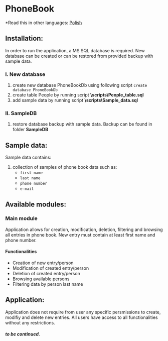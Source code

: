 # PhoneBook

*Read this in other languages: [Polish](README.pl-PL.md)

## Installation:

In order to run the application, a MS SQL database is required. New database can be created or can be restored from provided backup with sample data.

### I. New database 

1. create new database PhoneBookDb using following script ```create database PhoneBookDb```
1. create table People by running script **\scripts\People_table.sql**
1. add sample data by running script **\scripts\Sample_data.sql**

### II. SampleDB

1. restore database backup with sample data. Backup can be found in folder **SampleDB**

## Sample data:

Sample data contains:
1. collection of samples of phone book data such as:
    * `first name`
    * `last name`
    * `phone number`
    * `e-mail`
    
## Available modules:

### Main module

Application allows for creation, modification, deletion, filtering and browsing all entries in phone book. New entry must contain at least first name and phone number.

#### Functionalities
* Creation of new entry/person 
* Modification of created entry/person
* Deletion of created entry/person 
* Browsing available persons
* Filtering data by person last name

## Application:

Application does not require from user any specific persmissions to create, modifiy and delete new entries. All users have access to all functionalities without any restrictions. 

##### to be continued.
